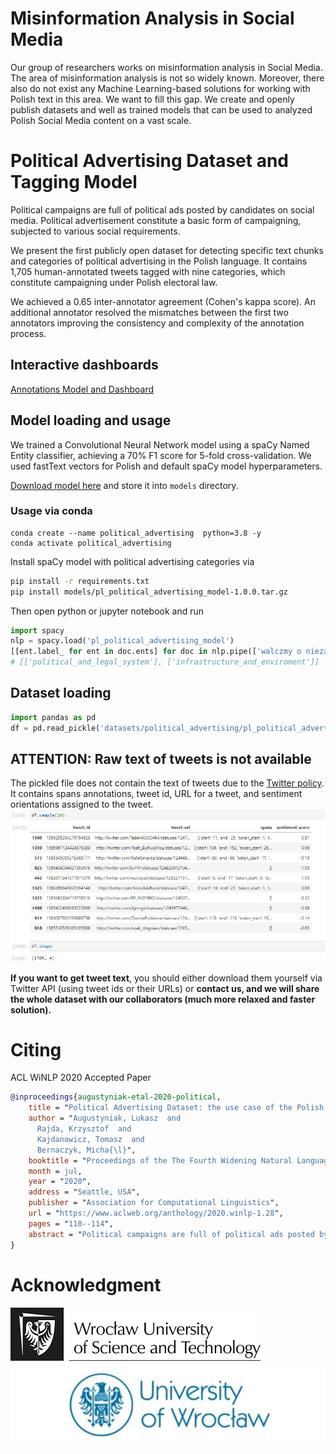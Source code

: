 # Misinformation Analysis in Social Media

Our group of researchers works on misinformation analysis in Social Media. The area of misinformation analysis is not so widely known. Moreover, there also do not exist any Machine Learning-based solutions for working with Polish text in this area. We want to fill this gap. We create and openly publish datasets and well as trained models that can be used to analyzed Polish Social Media content on a vast scale. 

# Political Advertising Dataset and Tagging Model

Political campaigns are full of political ads posted by candidates on social media. Political advertisement constitute a basic form of campaigning, subjected to various social requirements. 

We present the first publicly open dataset for detecting specific text chunks and categories of political advertising in the Polish language. It contains 1,705 human-annotated tweets tagged with nine categories, which constitute campaigning under Polish electoral law.

We achieved a 0.65 inter-annotator agreement (Cohen's kappa score). An additional annotator resolved the mismatches between the first two annotators improving the consistency and complexity of the annotation process.

## Interactive dashboards

[Annotations Model and Dashboard](http://misinformation.ml/)

## Model loading and usage

We trained a Convolutional Neural Network model using a spaCy Named Entity classifier, achieving a 70\% F1 score for 5-fold cross-validation. We used fastText vectors for Polish and default spaCy model hyperparameters.

[Download model here](https://drive.google.com/file/d/1Lq9I6NmDG3VV-vp7WrYx3HCEdToeEymG/view?usp=sharing) and store it into `models` directory.  

### Usage via conda 

```
conda create --name political_advertising  python=3.8 -y
conda activate political_advertising
```

Install spaCy model with political advertising categories via 
```bash
pip install -r requirements.txt
pip install models/pl_political_advertising_model-1.0.0.tar.gz
```

Then open python or jupyter notebook and run

```python
import spacy
nlp = spacy.load('pl_political_advertising_model')
[[ent.label_ for ent in doc.ents] for doc in nlp.pipe(['walczmy o niezależność sądów', 'będę starał rozwiązać kryzys wodny, który nastąpi w ciągu nabliższych X lat'])]
# [['political_and_legal_system'], ['infrastructure_and_enviroment']]
```

## Dataset loading

```python
import pandas as pd
df = pd.read_pickle('datasets/political_advertising/pl_political_advertising_twitter_iter_1.pkl')
```

## ATTENTION: Raw text of tweets is not available 

The pickled file does not contain the text of tweets due to the [Twitter policy](https://developer.twitter.com/en/developer-terms/agreement-and-policy). It contains spans annotations, tweet id, URL for a tweet, and sentiment orientations assigned to the tweet.
![DATASET_DF](/imgs/dataset_df.png)
 
**If you want to get tweet text**, you should either download them yourself via Twitter API (using tweet ids or their URLs) or **contact us, and we will share the whole dataset with our collaborators (much more relaxed and faster solution).**  
 
# Citing

ACL WiNLP 2020 Accepted Paper

```bibtex
@inproceedings{augustyniak-etal-2020-political,
    title = "Political Advertising Dataset: the use case of the Polish 2020 Presidential Elections",
    author = "Augustyniak, Lukasz  and
      Rajda, Krzysztof  and
      Kajdanowicz, Tomasz  and
      Bernaczyk, Micha{\l}",
    booktitle = "Proceedings of the The Fourth Widening Natural Language Processing Workshop",
    month = jul,
    year = "2020",
    address = "Seattle, USA",
    publisher = "Association for Computational Linguistics",
    url = "https://www.aclweb.org/anthology/2020.winlp-1.28",
    pages = "110--114",
    abstract = "Political campaigns are full of political ads posted by candidates on social media. Political advertisements constitute a basic form of campaigning, subjected to various social requirements. We present the first publicly open dataset for detecting specific text chunks and categories of political advertising in the Polish language. It contains 1,705 human-annotated tweets tagged with nine categories, which constitute campaigning under Polish electoral law. We achieved a 0.65 inter-annotator agreement (Cohen{'}s kappa score). An additional annotator resolved the mismatches between the first two annotators improving the consistency and complexity of the annotation process. We used the newly created dataset to train a well established neural tagger (achieving a 70{\%} percent points F1 score). We also present a possible direction of use cases for such datasets and models with an initial analysis of the Polish 2020 Presidential Elections on Twitter.",
}
```

# Acknowledgment 
![Wroclaw University of Science and Technology](/imgs/wrust.png)
![University of Wroclaw](/imgs/wu.jpg)
